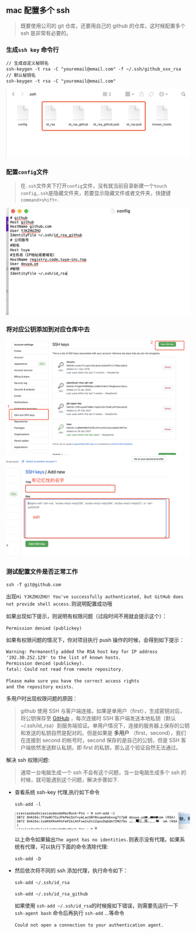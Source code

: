 <!--
 * @Author: your name
 * @Date: 2021-05-06 09:52:26
 * @LastEditTime: 2021-08-25 16:24:12
 * @LastEditors: Please set LastEditors
 * @Description: In User Settings Edit
 * @FilePath: /yjkzhuzhu.github.io/docs/dev-tool/mac配置多个ssh.md
-->

## mac 配置多个 ssh

> 既要使用公司的 git 仓库，还要用自己的 github 的仓库，这时候配置多个 ssh 是非常有必要的。

### 生成`ssh key` 命令行

```shell
// 生成自定义秘钥名
ssh-keygen -t rsa -C "youremail@email.com" -f ~/.ssh/github_xxx_rsa
// 默认秘钥名
ssh-keygen -t rsa -C "youremail@email.com"
```

<img src="../../public/mac配置多个ssh/wecom-temp-e43055e9b0fd0a444657295adc405336.png" alt="wecom-temp-e43055e9b0fd0a444657295adc405336" style="zoom:50%;" />

### 配置`config`文件

> 在`.ssh`文件夹下打开`config`文件，没有就当前目录新建一个`touch config`,`.ssh`是隐藏文件夹，若要显示隐藏文件或者文件夹，快捷键`command+shift+.`

<img src="../../public/mac配置多个ssh/企业微信20210506-100612@2x.png" alt="企业微信20210506-100612@2x" style="zoom:50%;" />

### 将对应公钥添加到对应仓库中去

<img src="../../public/mac配置多个ssh/企业微信20210506-102121@2x.png" alt="企业微信20210506-102121@2x" style="zoom:50%;" />

<img src="../../public/mac配置多个ssh/企业微信20210506-102411@2x.png" alt="企业微信20210506-102411@2x" style="zoom:50%;" />

### 测试配置文件是否正常工作

```shell
ssh -T git@github.com
```

出现`Hi YJKZHUZHU! You've successfully authenticated, but GitHub does not provide shell access.`则说明配置成功哦

如果出现如下提示，则说明有权限问题（过段时间不用就会提示这个）：

`Permission denied (publickey)`

如果有权限问题的情况下，你对项目执行 push 操作的时候，会得到如下提示：

```shell
Warning: Permanently added the RSA host key for IP address '192.30.252.129' to the list of known hosts.
Permission denied (publickey).
fatal: Could not read from remote repository.

Please make sure you have the correct access rights
and the repository exists.
```

多用户时出现权限问题的原因：

> github 使用 SSH 与客户端连接。如果是单用户（first），生成密钥对后，将公钥保存至 [GitHub](https://github.com/YJKZHUZHU/yjkzhuzhu.github.io) ，每次连接时 SSH 客户端发送本地私钥（默认~/.ssh/id_rsa）到服务端验证。单用户情况下，连接的服务器上保存的公钥和发送的私钥自然是配对的。但是如果是 **多用户** （first，second），我们在连接到 second 的帐号时，second 保存的是自己的公钥，但是 SSH 客户端依然发送默认私钥，即 first 的私钥，那么这个验证自然无法通过。

解决 ssh 权限问题:

> 通常一台电脑生成一个 ssh 不会有这个问题，当一台电脑生成多个 ssh 的时候，就可能遇到这个问题，解决步骤如下.

- 查看系统 ssh-key 代理,执行如下命令

  `ssh-add -l`

  <img src="../../public/mac配置多个ssh/企业微信20210506-104624@2x.png" alt="企业微信20210506-104624@2x" style="zoom:50%;" />

  以上命令如果输出`The agent has no identities.`则表示没有代理。如果系统有代理，可以执行下面的命令清除代理:

  `ssh-add -D`

- 然后依次将不同的 ssh 添加代理，执行命令如下：

  `ssh-add ~/.ssh/id_rsa`

  `ssh-add ~/.ssh/id_rsa_github`

  如果使用 `ssh-add ~/.ssh/id_rsa`的时候报如下错误，则需要先运行一下 `ssh-agent bash` 命令后再执行 `ssh-add` ...等命令

  `Could not open a connection to your authentication agent.`
